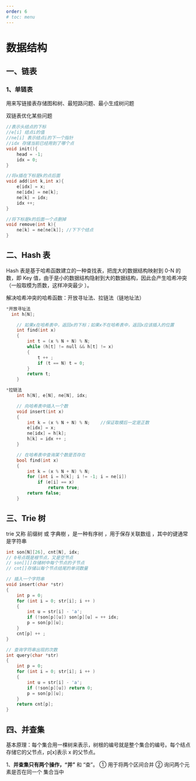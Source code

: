 ```yaml
---
order: 6
# toc: menu
---
```


# 数据结构

## 一、链表

### 1、单链表

用来写链接表存储图和树、最短路问题、最小生成树问题

双链表优化某些问题

```c
//表示头结点的下标
//e[i] 结点i的值
//ne[i] 表示结点i的下一个指针
//idx 存储当前已经用到了哪个点
void init(){
	head = -1;
	idx = 0;
}

//将x插在下标是k的点后面
void add(int k,int x){
	e[idx] = x;
	ne[idx] = ne[k];
	ne[k] = idx;
	idx ++;
}

//将下标是k的后面一个点删掉
void remove(int k){
    ne[k] = ne[ne[k]]; //下下个结点
}
```

## 二、Hash 表

Hash 表是基于哈希函数建立的一种查找表，把庞大的数据结构映射到 0-N 的数，即 Key 值，由于是小的数据结构隐射到大的数据结构，因此会产生哈希冲突（一般取模为质数，这样冲突最少 ）。

解决哈希冲突的哈希函数：开放寻址法、拉链法（链地址法）

```C
*开放寻址法
  int h[N];

    // 如果x在哈希表中，返回x的下标；如果x不在哈希表中，返回x应该插入的位置
    int find(int x)
    {
        int t = (x % N + N) % N;
        while (h[t] != null && h[t] != x)
        {
            t ++ ;
            if (t == N) t = 0;
        }
        return t;
    }

```

```c
*拉链法
    int h[N], e[N], ne[N], idx;

    // 向哈希表中插入一个数
    void insert(int x)
    {
        int k = (x % N + N) % N;	//保证取模后一定是正数
        e[idx] = x;
        ne[idx] = h[k];
        h[k] = idx ++ ;
    }

    // 在哈希表中查询某个数是否存在
    bool find(int x)
    {
        int k = (x % N + N) % N;
        for (int i = h[k]; i != -1; i = ne[i])
            if (e[i] == x)
                return true;
        return false;
    }
```

## 三、Trie 树

trie 又称 前缀树 或 字典樹 ，是一种有序树 ，用于保存关联数组 ，其中的键通常是字符串

```c
int son[N][26], cnt[N], idx;
// 0号点既是根节点，又是空节点
// son[][]存储树中每个节点的子节点
// cnt[]存储以每个节点结尾的单词数量

// 插入一个字符串
void insert(char *str)
{
    int p = 0;
    for (int i = 0; str[i]; i ++ )
    {
        int u = str[i] - 'a';
        if (!son[p][u]) son[p][u] = ++ idx;
        p = son[p][u];
    }
    cnt[p] ++ ;
}

// 查询字符串出现的次数
int query(char *str)
{
    int p = 0;
    for (int i = 0; str[i]; i ++ )
    {
        int u = str[i] - 'a';
        if (!son[p][u]) return 0;
        p = son[p][u];
    }
    return cnt[p];
}
```

## 四、并查集

基本原理：每个集合用一棵树来表示，树根的编号就是整个集合的编号。每个结点存储它的父节点，p[x]表示 x 的父节点。

1、**并查集只有两个操作，“并”** 和 “查”。 ① 用于将两个区间合并 ② 询问两个元素是否在同一个 集合当中
